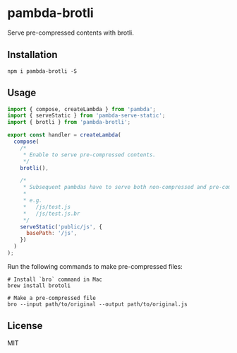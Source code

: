 # pambda-brotli

Serve pre-compressed contents with brotli.

## Installation

```
npm i pambda-brotli -S
```

## Usage

``` javascript
import { compose, createLambda } from 'pambda';
import { serveStatic } from 'pambda-serve-static';
import { brotli } from 'pambda-brotli';

export const handler = createLambda(
  compose(
    /*
     * Enable to serve pre-compressed contents.
     */
    brotli(),

    /*
     * Subsequent pambdas have to serve both non-compressed and pre-compressed files.
     *
     * e.g.
     *   /js/test.js
     *   /js/test.js.br
     */
    serveStatic('public/js', {
      basePath: '/js',
    })
  )
);
```

Run the following commands to make pre-compressed files:

``` shell
# Install `bro` command in Mac
brew install brotoli

# Make a pre-compressed file
bro --input path/to/original --output path/to/original.js
```

## License

MIT
